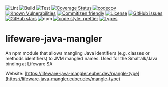 ![Lint](https://github.com/euberdeveloper/lifeware-java-mangler/workflows/Lint/badge.svg)
![Build](https://github.com/euberdeveloper/lifeware-java-mangler/workflows/Build/badge.svg)
![Test](https://github.com/euberdeveloper/lifeware-java-mangler/workflows/Test/badge.svg)
[![Coverage Status](https://coveralls.io/repos/github/euberdeveloper/lifeware-java-mangler/badge.svg?branch=main)](https://coveralls.io/github/euberdeveloper/lifeware-java-mangler?branch=main)
[![codecov](https://codecov.io/gh/euberdeveloper/lifeware-java-mangler/branch/main/graph/badge.svg?token=4YW49XC338)](https://codecov.io/gh/euberdeveloper/lifeware-java-mangler)
[![Known Vulnerabilities](https://snyk.io/test/github/euberdeveloper/lifeware-java-mangler/badge.svg?targetFile=package.json)](https://snyk.io/test/github/euberdeveloper/lifeware-java-mangler?targetFile=package.json)
[![Commitizen friendly](https://img.shields.io/badge/commitizen-friendly-brightgreen.svg)](http://commitizen.github.io/cz-cli/)
[![License](https://img.shields.io/npm/l/lifeware-java-mangler.svg)](https://github.com/euberdeveloper/lifeware-java-mangler/blob/main/LICENSE)
[![GitHub issues](https://img.shields.io/github/issues/euberdeveloper/lifeware-java-mangler.svg)](https://github.com/euberdeveloper/lifeware-java-mangler/issues)
[![GitHub stars](https://img.shields.io/github/stars/euberdeveloper/lifeware-java-mangler.svg)](https://github.com/euberdeveloper/lifeware-java-mangler/stargazers)
![npm](https://img.shields.io/npm/v/lifeware-java-mangler.svg)
[![code style: prettier](https://img.shields.io/badge/code_style-prettier-ff69b4.svg)](https://github.com/prettier/prettier)
[![Types](https://img.shields.io/npm/types/lifeware-java-mangler.svg)](https://www.npmjs.com/package/lifeware-java-mangler)

# lifeware-java-mangler
An npm module that allows mangling Java identifiers (e.g. classes or methods identifiers) to JVM mangled names. Used for the Smaltalk/Java binding at Lifeware SA

Website: [https://lifeware-java-mangler.euber.dev/mangle-type](https://lifeware-java-mangler.euber.dev/mangle-type) 
